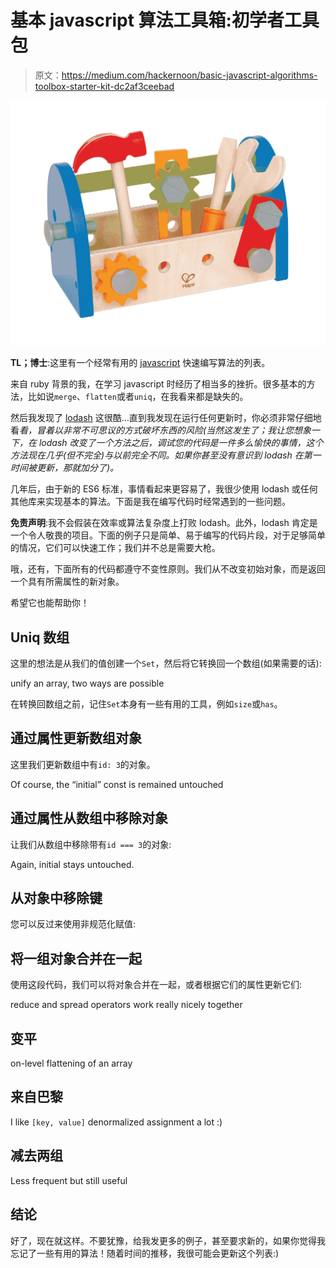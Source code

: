# 基本 javascript 算法工具箱:初学者工具包

> 原文：<https://medium.com/hackernoon/basic-javascript-algorithms-toolbox-starter-kit-dc2af3ceebad>

![](img/afd8e010e8f0cefa947978f8c14f86ae.png)

**TL；博士**:这里有一个经常有用的 [javascript](https://hackernoon.com/tagged/javascript) 快速编写算法的列表。

来自 ruby 背景的我，在学习 javascript 时经历了相当多的挫折。很多基本的方法，比如说`merge`、`flatten`或者`uniq`，在我看来都是缺失的。

然后我发现了 [lodash](https://lodash.com/) 这很酷…直到我发现在运行任何更新时，你必须非常仔细地看*看，冒着以非常不可思议的方式破坏东西的风险(当然这发生了；我让您想象一下，在 lodash 改变了一个方法之后，调试您的代码是一件多么愉快的事情，这个方法现在几乎(但不完全)与以前完全不同。如果你甚至没有意识到 lodash 在第一时间被更新，那就加分了)。*

几年后，由于新的 ES6 标准，事情看起来更容易了，我很少使用 lodash 或任何其他库来实现基本的算法。下面是我在编写代码时经常遇到的一些问题。

**免责声明**:我不会假装在效率或算法复杂度上打败 lodash。此外，lodash 肯定是一个令人敬畏的项目。下面的例子只是简单、易于编写的代码片段，对于足够简单的情况，它们可以快速工作；我们并不总是需要大枪。

哦，还有，下面所有的代码都遵守不变性原则。我们从不改变初始对象，而是返回一个具有所需属性的新对象。

希望它也能帮助你！

## Uniq 数组

这里的想法是从我们的值创建一个`Set`，然后将它转换回一个数组(如果需要的话):

unify an array, two ways are possible

在转换回数组之前，记住`Set`本身有一些有用的工具，例如`size`或`has`。

## 通过属性更新数组对象

这里我们更新数组中有`id: 3`的对象。

Of course, the “initial” const is remained untouched

## 通过属性从数组中移除对象

让我们从数组中移除带有`id === 3`的对象:

Again, initial stays untouched.

## 从对象中移除键

您可以反过来使用非规范化赋值:

## 将一组对象合并在一起

使用这段代码，我们可以将对象合并在一起，或者根据它们的属性更新它们:

reduce and spread operators work really nicely together

## 变平

on-level flattening of an array

## 来自巴黎

I like `[key, value]` denormalized assignment a lot :)

## 减去两组

Less frequent but still useful

## 结论

好了，现在就这样。不要犹豫，给我发更多的例子，甚至要求新的，如果你觉得我忘记了一些有用的算法！随着时间的推移，我很可能会更新这个列表:)